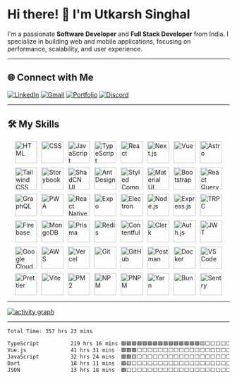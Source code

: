 # Hi there! 👋 I'm Utkarsh Singhal

I'm a passionate **Software Developer** and **Full Stack Developer** from India. I specialize in building web and mobile applications, focusing on performance, scalability, and user experience.

---

## 🌐 Connect with Me

[![LinkedIn](https://go-skill-icons.vercel.app/api/icons?i=linkedin)](https://linkedin.com/in/singhalutkarsh26)
[![Gmail](https://go-skill-icons.vercel.app/api/icons?i=gmail)](mailto:singhalutkarsh26@gmail.com)
[![Portfolio](https://go-skill-icons.vercel.app/api/icons?i=portfolio)](https://utkarsh-singhal.is-a.dev/)
[![Discord](https://go-skill-icons.vercel.app/api/icons?i=discord)](https://discordapp.com/users/1201917230724677703)

---

## 🛠️ My Skills

<div style="display: flex; flex-wrap: wrap; gap: 10px; justify-content: center;">
  <img src="https://go-skill-icons.vercel.app/api/icons?i=html" alt="HTML" width="50">
  <img src="https://go-skill-icons.vercel.app/api/icons?i=css" alt="CSS" width="50">
  <img src="https://go-skill-icons.vercel.app/api/icons?i=js" alt="JavaScript" width="50">
  <img src="https://go-skill-icons.vercel.app/api/icons?i=typescript" alt="TypeScript" width="50">
  <img src="https://go-skill-icons.vercel.app/api/icons?i=react" alt="React" width="50">
  <img src="https://go-skill-icons.vercel.app/api/icons?i=nextjs" alt="Next.js" width="50">
  <img src="https://go-skill-icons.vercel.app/api/icons?i=vue" alt="Vue" width="50">
  <img src="https://go-skill-icons.vercel.app/api/icons?i=astro" alt="Astro" width="50">
  <img src="https://go-skill-icons.vercel.app/api/icons?i=tailwind" alt="Tailwind CSS" width="50">
  <img src="https://go-skill-icons.vercel.app/api/icons?i=storybook" alt="Storybook" width="50">
  <img src="https://go-skill-icons.vercel.app/api/icons?i=shadcn" alt="ShadCN UI" width="50">
  <img src="https://go-skill-icons.vercel.app/api/icons?i=antdesign" alt="Ant Design" width="50">
  <img src="https://go-skill-icons.vercel.app/api/icons?i=styledcomponents" alt="Styled Components" width="50">
  <img src="https://go-skill-icons.vercel.app/api/icons?i=materialui" alt="Material UI" width="50">
  <img src="https://go-skill-icons.vercel.app/api/icons?i=bootstrap" alt="Bootstrap" width="50">
  <img src="https://go-skill-icons.vercel.app/api/icons?i=reactquery" alt="React Query" width="50">
  <img src="https://go-skill-icons.vercel.app/api/icons?i=graphql" alt="GraphQL" width="50">
  <img src="https://go-skill-icons.vercel.app/api/icons?i=pwa" alt="PWA" width="50">
  <img src="https://go-skill-icons.vercel.app/api/icons?i=reactnative" alt="React Native" width="50">
  <img src="https://go-skill-icons.vercel.app/api/icons?i=expo" alt="Expo" width="50">
  <img src="https://go-skill-icons.vercel.app/api/icons?i=electron" alt="Electron" width="50">
  <img src="https://go-skill-icons.vercel.app/api/icons?i=nodejs" alt="Node.js" width="50">
  <img src="https://go-skill-icons.vercel.app/api/icons?i=express" alt="Express.js" width="50">
  <img src="https://go-skill-icons.vercel.app/api/icons?i=trpc" alt="TRPC" width="50">
  <img src="https://go-skill-icons.vercel.app/api/icons?i=firebase" alt="Firebase" width="50">
  <img src="https://go-skill-icons.vercel.app/api/icons?i=mongodb" alt="MongoDB" width="50">
  <img src="https://go-skill-icons.vercel.app/api/icons?i=prisma" alt="Prisma" width="50">
  <img src="https://go-skill-icons.vercel.app/api/icons?i=redis" alt="Redis" width="50">
  <img src="https://go-skill-icons.vercel.app/api/icons?i=contentful" alt="Contentful" width="50">
  <img src="https://go-skill-icons.vercel.app/api/icons?i=clerk" alt="Clerk" width="50">
  <img src="https://go-skill-icons.vercel.app/api/icons?i=authjs" alt="Auth.js" width="50">
  <img src="https://go-skill-icons.vercel.app/api/icons?i=jwt" alt="JWT" width="50">
  <img src="https://go-skill-icons.vercel.app/api/icons?i=gcp" alt="Google Cloud" width="50">
  <img src="https://go-skill-icons.vercel.app/api/icons?i=aws" alt="AWS" width="50">
  <img src="https://go-skill-icons.vercel.app/api/icons?i=vercel" alt="Vercel" width="50">
  <img src="https://go-skill-icons.vercel.app/api/icons?i=git" alt="Git" width="50">
  <img src="https://go-skill-icons.vercel.app/api/icons?i=github" alt="GitHub" width="50">
  <img src="https://go-skill-icons.vercel.app/api/icons?i=postman" alt="Postman" width="50">
  <img src="https://go-skill-icons.vercel.app/api/icons?i=docker" alt="Docker" width="50">
  <img src="https://go-skill-icons.vercel.app/api/icons?i=vscode" alt="VS Code" width="50">
  <img src="https://go-skill-icons.vercel.app/api/icons?i=prettier" alt="Prettier" width="50">
  <img src="https://go-skill-icons.vercel.app/api/icons?i=vite" alt="Vite" width="50">
  <img src="https://go-skill-icons.vercel.app/api/icons?i=pm2" alt="PM2" width="50">
  <img src="https://go-skill-icons.vercel.app/api/icons?i=npm" alt="NPM" width="50">
  <img src="https://go-skill-icons.vercel.app/api/icons?i=pnpm" alt="PNPM" width="50">
  <img src="https://go-skill-icons.vercel.app/api/icons?i=yarn" alt="Yarn" width="50">
  <img src="https://go-skill-icons.vercel.app/api/icons?i=bun" alt="Bun" width="50">
  <img src="https://go-skill-icons.vercel.app/api/icons?i=sentry" alt="Sentry" width="50">
</div>

---

[![activity graph](https://github-readme-activity-graph.vercel.app/graph?username=Utkarsh-Singhal-26&theme=react-dark)](https://github-readme-activity-graph.vercel.app/graph?username=Utkarsh-Singhal-26&theme=react-dark)

---

<!--START_SECTION:waka-->

```txt
Total Time: 357 hrs 23 mins

TypeScript          219 hrs 16 mins 🟩🟩🟩🟩🟩🟩🟩🟩🟩🟩🟩🟩🟩🟩🟩🟨⬜⬜⬜⬜⬜⬜⬜⬜⬜   61.36 %
Vue.js              41 hrs 31 mins  🟩🟩🟩⬜⬜⬜⬜⬜⬜⬜⬜⬜⬜⬜⬜⬜⬜⬜⬜⬜⬜⬜⬜⬜⬜   11.62 %
JavaScript          32 hrs 24 mins  🟩🟩🟨⬜⬜⬜⬜⬜⬜⬜⬜⬜⬜⬜⬜⬜⬜⬜⬜⬜⬜⬜⬜⬜⬜   09.07 %
Dart                18 hrs 11 mins  🟩🟨⬜⬜⬜⬜⬜⬜⬜⬜⬜⬜⬜⬜⬜⬜⬜⬜⬜⬜⬜⬜⬜⬜⬜   05.09 %
JSON                13 hrs 18 mins  🟩⬜⬜⬜⬜⬜⬜⬜⬜⬜⬜⬜⬜⬜⬜⬜⬜⬜⬜⬜⬜⬜⬜⬜⬜   03.72 %
```

<!--END_SECTION:waka-->

